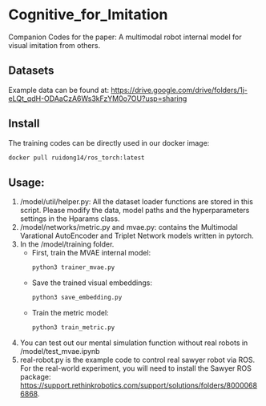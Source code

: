 # Cognitive_for_Imitation
Companion Codes for the paper: A multimodal robot internal model for visual imitation from others.

## Datasets
Example data can be found at: https://drive.google.com/drive/folders/1j-eLQt_qdH-ODAaCzA6Ws3kFzYM0o7OU?usp=sharing

## Install 
The training codes can be directly used in our docker image:
```bash
docker pull ruidong14/ros_torch:latest
```
## Usage:
1. /model/util/helper.py: All the dataset loader functions are stored in this script.  Please modify the data, model paths and the hyperparameters settings in the Hparams class.
2. /model/networks/metric.py and mvae.py: contains the Multimodal Varational AutoEncoder and Triplet Network models written in pytorch.
3. In the /model/training folder.
   - First, train the MVAE internal model:   
       ```bash
       python3 trainer_mvae.py
       ```
   - Save the trained visual embeddings:
      ```bash
      python3 save_embedding.py
      ```
    - Train the metric model:
      ```bash
      python3 train_metric.py
      ```
 4. You can test out our mental simulation function without real robots in /model/test_mvae.ipynb
 5. real-robot.py is the example code to control real sawyer robot via ROS.  For the real-world experiment, you will need to install the Sawyer ROS package: 
    https://support.rethinkrobotics.com/support/solutions/folders/80000686868.


